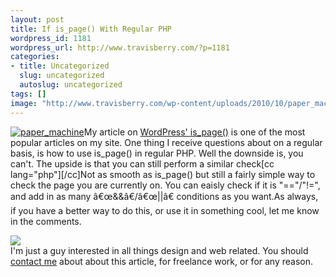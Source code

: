 ```yaml
--- 
layout: post
title: If is_page() With Regular PHP
wordpress_id: 1181
wordpress_url: http://www.travisberry.com/?p=1181
categories: 
- title: Uncategorized
  slug: uncategorized
  autoslug: uncategorized
tags: []
image: "http://www.travisberry.com/wp-content/uploads/2010/10/paper_machine.jpg"
---
```

[![](http://www.travisberry.com/wp-content/uploads/2010/10/paper_machine.jpg "paper_machine")](http://www.flickr.com/photos/14277117@N03/3865517102)My article on [WordPress' is_page()](http://www.travisberry.com/2010/01/use-wordpress-is_page-to-display-custom-content/) is one of the most popular articles on my site. One thing I receive questions about on a regular basis, is how to use is_page() in regular PHP. Well the downside is, you can't. The upside is that you can still perform a similar check<!--more-->[cc lang="php"]<?php$baseurl = 'http://www.example.com'; //set the base url of the site$pageYouWant = $baseurl."/the-rest-of-the-url"; //add the rest of the url you want to check against$currentPage = $baseurl.$_SERVER['REQUEST_URI'];// this gets the current page urlif($pageYouWant==$currentPage) {    //do something}?>[/cc]Not as smooth as is_page() but still a fairly simple way to check the page you are currently on. You can eaisly check if it is "=="/"!=", and add in as many â€œ&&â€/â€œ||â€ conditions as you want.As always, if you have a better way to do this, or use it in something cool, let me know in the comments.<script>utmx_section("contact1")</script><div id="contactme"><div class="avatar">![](http://www.gravatar.com/avatar/c9e8248c1237949b66a735bed64ae841?s=32&d=identicon&r=G)</div>I'm just a guy interested in all things design and web related. You should [contact me](http://www.travisberry.com/contact/) about about this article, for freelance work, or for any reason.</div>
